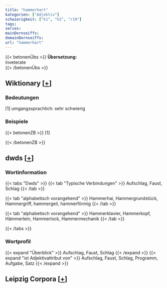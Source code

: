 ```yaml
---
title: "hammerhart"
kategorien: ["Adjektiv"]
schwierigkeit: ["k1", "h2", "r19"]
tags:
series:
mainDornseiffs:
domainDornseiffs:
url: "hammerhart"
---
```


{{< betonenÜbs >}}
**Übersetzung:**  
inveterate  
{{< /betonenÜbs >}}

## Wiktionary [[+](https://de.wiktionary.org/wiki/hammerhart)]

### Bedeutungen
[1] umgangssprachlich: sehr schwierig  

### Beispiele
{{< betonenZB >}}
[1]  

{{< /betonenZB >}}


## dwds [[+](https://www.dwds.de/wb/hammerhart)]

### Wortinformation
{{< tabs "Dwds" >}}
{{< tab "Typische Verbindungen" >}}
Aufschlag, Faust, Schlag
{{< /tab >}}

{{< tab "alphabetisch vorangehend" >}}
Hammerhai, Hammergrundstück, Hammergriff, hammergeil, hammerförmig
{{< /tab >}}

{{< tab "alphabetisch vorangehend" >}}
Hammerklavier, Hammerkopf, Hämmerlein, Hammerlock, Hammermechanik
{{< /tab >}}

{{< /tabs >}}

### Wortprofil
{{< expand "Überblick" >}} Aufschlag, Faust, Schlag {{< /expand >}}
{{< expand "ist Adjektivattribut von" >}} Aufschlag, Faust, Schlag, Programm, Aufgabe, Satz {{< /expand >}}

## Leipzig Corpora [[+](https://corpora.uni-leipzig.de/en/res?word=hammerhart&corpusId=deu_newscrawl-public_2018)]

